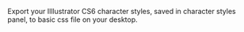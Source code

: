 Export your Illlustrator CS6 character styles, saved in character styles panel, to basic css file on your desktop.